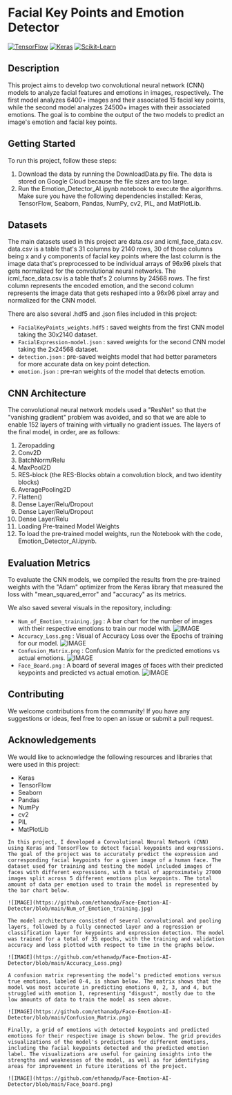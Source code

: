 # **Facial Key Points and Emotion Detector**
[![TensorFlow](https://img.shields.io/badge/TensorFlow-v2.6.0-orange)](https://www.tensorflow.org/)
[![Keras](https://img.shields.io/badge/Keras-v2.6.0-red)](https://keras.io/)
[![Scikit-Learn](https://img.shields.io/badge/Scikit--Learn-v0.24.2-blue)](https://scikit-learn.org/stable/)


## **Description**
This project aims to develop two convolutional neural network (CNN) models to analyze facial features and emotions in images, respectively. The first model analyzes 6400+ images and their associated 15 facial key points, while the second model analyzes 24500+ images with their associated emotions. The goal is to combine the output of the two models to predict an image's emotion and facial key points.

## **Getting Started**
To run this project, follow these steps:
1. Download the data by running the DownloadData.py file. The data is stored on Google Cloud because the file sizes are too large.
2. Run the Emotion_Detector_AI.ipynb notebook to execute the algorithms. Make sure you have the following dependencies installed: Keras, TensorFlow, Seaborn, Pandas, NumPy, cv2, PIL, and MatPlotLib.

## **Datasets**
The main datasets used in this project are data.csv and icml_face_data.csv. data.csv is a table that's 31 columns by 2140 rows, 30 of those columns being x and y components of facial key points where the last column is the image data that's preprocessed to be individual arrays of 96x96 pixels that gets normalized for the convolutional neural networks. The icml_face_data.csv is a table that's 2 columns by 24568 rows. The first column represents the encoded emotion, and the second column represents the image data that gets reshaped into a 96x96 pixel array and normalized for the CNN model.

There are also several .hdf5 and .json files included in this project:

- `FacialKeyPoints_weights.hdf5` : saved weights from the first CNN model taking the 30x2140 dataset.
- `FacialExpression-model.json` : saved weights for the second CNN model taking the 2x24568 dataset.
- `detection.json` : pre-saved weights model that had better parameters for more accurate data on key point detection.
- `emotion.json` : pre-ran weights of the model that detects emotion.

## **CNN Architecture**
The convolutional neural network models used a "ResNet" so that the "vanishing gradient" problem was avoided, and so that we are able to enable 152 layers of training with virtually no gradient issues. The layers of the final model, in order, are as follows:

1. Zeropadding
2. Conv2D
3. BatchNorm/Relu
4. MaxPool2D
5. RES-block (the RES-Blocks obtain a convolution block, and two identity blocks)
6. AveragePooling2D
7. Flatten()
8. Dense Layer/Relu/Dropout
9. Dense Layer/Relu/Dropout
10. Dense Layer/Relu
11. Loading Pre-trained Model Weights
12. To load the pre-trained model weights, run the Notebook with the code, Emotion_Detector_AI.ipynb.

## **Evaluation Metrics**
To evaluate the CNN models, we compiled the results from the pre-trained weights with the "Adam" optimizer from the Keras library that measured the loss with "mean_squared_error" and "accuracy" as its metrics.

We also saved several visuals in the repository, including:
- `Num_of_Emotion_training.jpg` : A bar chart for the number of images with their respective emotions to train our model with.
![IMAGE](https://github.com/ethanadp/Face-Emotion-AI-Detector/blob/main/Num_of_Emotion_training.jpg)
- `Accuracy_Loss.png` : Visual of Accuracy Loss over the Epochs of training for our model.
![IMAGE](https://github.com/ethanadp/Face-Emotion-AI-Detector/blob/main/Accuracy_Loss.png)
- `Confusion_Matrix.png` : Confusion Matrix for the predicted emotions vs actual emotions.
![IMAGE](https://github.com/ethanadp/Face-Emotion-AI-Detector/blob/main/Confusion_Matrix.png)
- `Face_Board.png` : A board of several images of faces with their predicted keypoints and predicted vs actual emotion.
![IMAGE](https://github.com/ethanadp/Face-Emotion-AI-Detector/blob/main/Face_board.png)

## **Contributing**
We welcome contributions from the community! If you have any suggestions or ideas, feel free to open an issue or submit a pull request.

## **Acknowledgements**
We would like to acknowledge the following resources and libraries that were used in this project:
- Keras
- TensorFlow
- Seaborn
- Pandas
- NumPy
- cv2
- PIL
- MatPlotLib

~~~~~~~~~~~~~~~~~~~~~~~~~~~~~~~~~~~~~~~~~~~~~~~~~~~~~~~~~~~~~~~~~~~~~~~~~~~~~~~~~~~~~~~~~~~~~~~~~~~~~~~~~~~~~~~~~~~~~~~~~~~~~~~~~
In this project, I developed a Convolutional Neural Network (CNN) using Keras and TensorFlow to detect facial keypoints and expressions. The goal of the project was to accurately predict the expression and corresponding facial keypoints for a given image of a human face. The dataset used for training and testing the model included images of faces with different expressions, with a total of approximately 27000 images split across 5 different emotions plus keypoints. The total amount of data per emotion used to train the model is represented by the bar chart below.

![IMAGE](https://github.com/ethanadp/Face-Emotion-AI-Detector/blob/main/Num_of_Emotion_training.jpg)

The model architecture consisted of several convolutional and pooling layers, followed by a fully connected layer and a regression or classification layer for keypoints and expression detection. The model was trained for a total of 35 epochs, with the training and validation accuracy and loss plotted with respect to time in the graphs below. 

![IMAGE](https://github.com/ethanadp/Face-Emotion-AI-Detector/blob/main/Accuracy_Loss.png)

A confusion matrix representing the model's predicted emotions versus true emotions, labeled 0-4, is shown below. The matrix shows that the model was most accurate in predicting emotions 0, 2, 3, and 4, but struggled with emotion 1, representing "disgust", mostly due to the low amounts of data to train the model as seen above.

![IMAGE](https://github.com/ethanadp/Face-Emotion-AI-Detector/blob/main/Confusion_Matrix.png)

Finally, a grid of emotions with detected keypoints and predicted emotions for their respective image is shown below. The grid provides visualizations of the model's predictions for different emotions, including the facial keypoints detected and the predicted emotion label. The visualizations are useful for gaining insights into the strengths and weaknesses of the model, as well as for identifying areas for improvement in future iterations of the project.

![IMAGE](https://github.com/ethanadp/Face-Emotion-AI-Detector/blob/main/Face_board.png)
